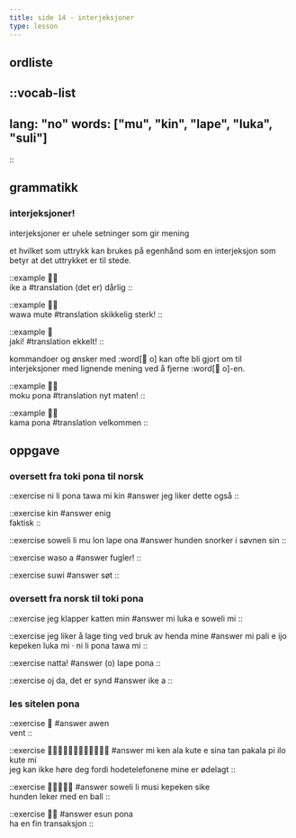 ```yaml
---
title: side 14 - interjeksjoner 
type: lesson
---
```

## ordliste
::vocab-list
---
lang: "no"
words: ["mu", "kin", "lape", "luka", "suli"]
---
::

## grammatikk
### interjeksjoner!

interjeksjoner er uhele setninger som gir mening

et hvilket som uttrykk kan brukes på egenhånd som en interjeksjon som betyr at det uttrykket er til stede.

::example
󱤍󱤀 \
ike a
#translation
(det er) dårlig
::

::example
󱥵󱤼 \
wawa mute
#translation
skikkelig sterk!
::

::example
󱤐 \
jaki!
#translation
ekkelt!
::

kommandoer og ønsker med :word[󱥄 o] kan ofte bli gjort om til interjeksjoner med lignende mening ved å fjerne :word[󱥄 o]-en.

::example
󱤶󱥔 \
moku pona
#translation
nyt maten!
::

::example
󱤖󱥔 \
kama pona
#translation
velkommen
::

## oppgave
### oversett fra toki pona til norsk
::exercise
ni li pona tawa mi kin
#answer
jeg liker dette også
::

::exercise
kin
#answer
enig \
faktisk
::

::exercise
soweli li mu lon lape ona
#answer
hunden snorker i søvnen sin
::

::exercise
waso a
#answer
fugler!
::

::exercise
suwi
#answer
søt
::

### oversett fra norsk til toki pona
::exercise
jeg klapper katten min
#answer
mi luka e soweli mi
::

::exercise
jeg liker å lage ting ved bruk av henda mine
#answer
mi pali e ijo kepeken luka mi · ni li pona tawa mi
::

::exercise
natta!
#answer
(o) lape pona
::

::exercise
oj da, det er synd
#answer
ike a
::

### les sitelen pona
::exercise
󱤈
#answer
awen \
vent
::

::exercise
󱤴󱤘󱤂󱤠󱤉󱥞󱥧󱥈󱥍󱤎󱤠󱤴
#answer
mi ken ala kute e sina tan pakala pi ilo kute mi \
jeg kan ikke høre deg fordi hodetelefonene mine er ødelagt
::

::exercise
󱥢󱤧󱤻󱤙󱥜
#answer
soweli li musi kepeken sike \
hunden leker med en ball
::

::exercise
󱤋󱥔
#answer
esun pona \
ha en fin transaksjon
::
